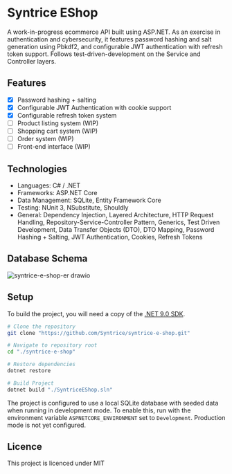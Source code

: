 # Syntrice EShop 

A work-in-progress ecommerce API built using ASP.NET. As an exercise in authentication and cybersecurity, it features password hashing and salt generation using Pbkdf2, and configurable JWT authentication with refresh token support.
Follows test-driven-development on the Service and Controller layers.

## Features

- [x] Password hashing + salting
- [x] Configurable JWT Authentication with cookie support
- [x] Configurable refresh token system
- [ ] Product listing system (WIP)
- [ ] Shopping cart system (WIP)
- [ ] Order system (WIP)
- [ ] Front-end interface (WIP)

## Technologies

- Languages: C# / .NET
- Frameworks: ASP.NET Core
- Data Management: SQLite, Entity Framework Core
- Testing: NUnit 3, NSubstitute, Shouldly
- General: Dependency Injection, Layered Architecture, HTTP Request Handling, Repository-Service-Controller Pattern, Generics, Test Driven Development, Data Transfer Objects (DTO), DTO Mapping, Password Hashing + Salting, JWT Authentication, Cookies, Refresh Tokens

## Database Schema

![syntrice-e-shop-er drawio](https://github.com/user-attachments/assets/a5864a83-cfc0-4145-8d79-19f624f48946)

## Setup
To build the project, you will need a copy of the [.NET 9.0 SDK](https://dotnet.microsoft.com/en-us/download/dotnet/9.0).

```bash
# Clone the repository
git clone "https://github.com/Syntrice/syntrice-e-shop.git"

# Navigate to repository root
cd "./syntrice-e-shop"

# Restore dependencies
dotnet restore

# Build Project
dotnet build "./SyntriceEShop.sln"
```

The project is configured to use a local SQLite database with seeded data when running in development mode. To enable this, run with the environment variable `ASPNETCORE_ENVIRONMENT` set to `Development`. Production mode is not yet configured.

## Licence

This project is licenced under MIT



